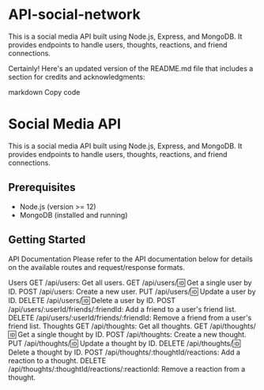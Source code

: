 # API-social-network
This is a social media API built using Node.js, Express, and MongoDB. It provides endpoints to handle users, thoughts, reactions, and friend connections.


Certainly! Here's an updated version of the README.md file that includes a section for credits and acknowledgments:

markdown
Copy code
# Social Media API

This is a social media API built using Node.js, Express, and MongoDB. It provides endpoints to handle users, thoughts, reactions, and friend connections.

## Prerequisites

- Node.js (version >= 12)
- MongoDB (installed and running)

## Getting Started

API Documentation
Please refer to the API documentation below for details on the available routes and request/response formats.

Users
GET /api/users: Get all users.
GET /api/users/:id: Get a single user by ID.
POST /api/users: Create a new user.
PUT /api/users/:id: Update a user by ID.
DELETE /api/users/:id: Delete a user by ID.
POST /api/users/:userId/friends/:friendId: Add a friend to a user's friend list.
DELETE /api/users/:userId/friends/:friendId: Remove a friend from a user's friend list.
Thoughts
GET /api/thoughts: Get all thoughts.
GET /api/thoughts/:id: Get a single thought by ID.
POST /api/thoughts: Create a new thought.
PUT /api/thoughts/:id: Update a thought by ID.
DELETE /api/thoughts/:id: Delete a thought by ID.
POST /api/thoughts/:thoughtId/reactions: Add a reaction to a thought.
DELETE /api/thoughts/:thoughtId/reactions/:reactionId: Remove a reaction from a thought.